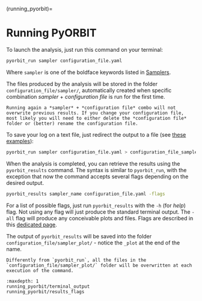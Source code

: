 (running_pyorbit)=

# Running PyORBIT

To launch the analysis, just run this command on your terminal:

```bash
pyorbit_run sampler configuration_file.yaml
```

Where `sampler` is one of the boldface keywords listed in [Samplers](samplers).

The files produced by the analysis will be stored in the folder `configuration_file/sampler/`, automatically created when specific combination *sampler* + *configuration file* is run for the first time.

```{admonition} Analysis preservation
Running again a *sampler* + *configuration file* combo will not overwrite previous results. If you change your configuration file, most likely you will need to either delete the *configuration file* folder or (better) rename the configuration file.
 ```
<!--  Include exceptions for changes in configuration files -->

To save your log on a text file, just redirect the output to a file (see [these examples](https://askubuntu.com/questions/420981/how-do-i-save-terminal-output-to-a-file)):


```bash
pyorbit_run sampler configuration_file.yaml > configuration_file_sampler_run.log
```

When the analysis is completed, you can retrieve the results using the
`pyorbit_results` command. The syntax is similar to `pyorbit_run`, with the exception that now the command accepts several flags depending on the desired output.

```bash
pyorbit_results sampler_name configuration_file.yaml -flags
```

For a list of possible flags, just run `pyorbit_results` with the `-h` (for *help*) flag. Not using any flag will just produce the standard terminal output. The `-all` flag will produce any conceivable plots and files. Flags are described in this [dedicated page](results_flags).

The output of `pyorbit_results` will be saved into the folder `configuration_file/sampler_plot/` - notice the `_plot` at the end of the name.

```{warning} Analysis preservation
Differently from `pyorbit_run`, all the files in the `configuration_file/sampler_plot/` folder will be overwritten at each execution of the command.
 ```



```{toctree}
:maxdepth: 1
running_pyorbit/terminal_output
running_pyorbit/results_flags
```
